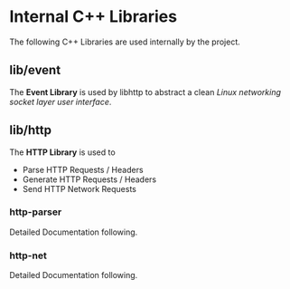 # Internal C++ Libraries

The following C++ Libraries are used internally by the project.

## lib/event

The **Event Library** is used by libhttp to abstract a clean
*Linux networking socket layer user interface*.

## lib/http

The **HTTP Library** is used to 

- Parse HTTP Requests / Headers
- Generate HTTP Requests / Headers
- Send HTTP Network Requests

### http-parser

Detailed Documentation following.

### http-net

Detailed Documentation following.

